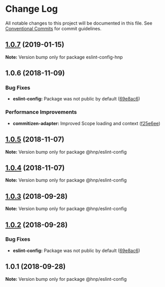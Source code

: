 # Change Log

All notable changes to this project will be documented in this file.
See [Conventional Commits](https://conventionalcommits.org) for commit guidelines.

## [1.0.7](https://github.com/MechanicalHuman/hnp-utilities/compare/eslint-config-hnp@1.0.6...eslint-config-hnp@1.0.7) (2019-01-15)

**Note:** Version bump only for package eslint-config-hnp

## 1.0.6 (2018-11-09)

### Bug Fixes

-   **eslint-config:** Package was not public by default ([69e8ac6](https://github.com/MechanicalHuman/hnp-utilities/commit/69e8ac6))

### Performance Improvements

-   **commitizen-adapter:** Improved Scope loading and context ([f25e6ee](https://github.com/MechanicalHuman/hnp-utilities/commit/f25e6ee))

## [1.0.5](https://github.com/MechanicalHuman/hnp-utilities/compare/@hnp/eslint-config@1.0.4...@hnp/eslint-config@1.0.5) (2018-11-07)

**Note:** Version bump only for package @hnp/eslint-config

## [1.0.4](https://github.com/MechanicalHuman/hnp-utilities/compare/@hnp/eslint-config@1.0.3...@hnp/eslint-config@1.0.4) (2018-11-07)

**Note:** Version bump only for package @hnp/eslint-config

<a name="1.0.3"></a>

## [1.0.3](https://github.com/MechanicalHuman/hnp-utilities/compare/@hnp/eslint-config@1.0.2...@hnp/eslint-config@1.0.3) (2018-09-28)

**Note:** Version bump only for package @hnp/eslint-config

<a name="1.0.2"></a>

## [1.0.2](https://github.com/MechanicalHuman/hnp-utilities/compare/@hnp/eslint-config@1.0.1...@hnp/eslint-config@1.0.2) (2018-09-28)

### Bug Fixes

-   **eslint-config:** Package was not public by default ([69e8ac6](https://github.com/MechanicalHuman/hnp-utilities/commit/69e8ac6))

<a name="1.0.1"></a>

## 1.0.1 (2018-09-28)

**Note:** Version bump only for package @hnp/eslint-config
